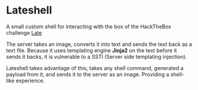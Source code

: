 # Lateshell
A small custom shell for interacting with the box of the HackTheBox challenge [Late](https://app.hackthebox.com/machines/463)

The server takes an image, converts it into text and sends the text back as a text file.
Because it uses templating engine **Jinja2** on the text before it sends it backs, it is vulnerable to a SSTI (Server side templating injection).

Lateshell takes advantage of this, takes any shell command, generated a payload from it, and sends it to the server as an image.
Providing a shell-like experience.
